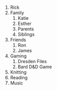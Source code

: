 1. Rick
2. Family
   1. Katie
   2. Esther
   3. Parents
   4. Siblings
3. Friends
   1. Ron
   2. James
4. Gaming
   1. Dresden Files
   2. Bard D&D Game
5. Knitting
6. Reading
7. Music
